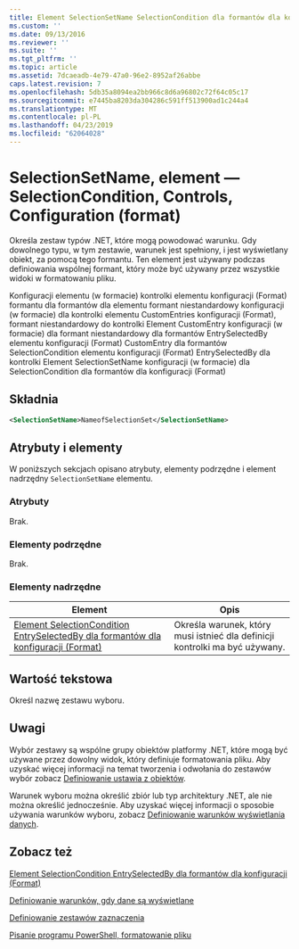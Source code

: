 ```yaml
---
title: Element SelectionSetName SelectionCondition dla formantów dla konfiguracji (Format) | Dokumentacja firmy Microsoft
ms.custom: ''
ms.date: 09/13/2016
ms.reviewer: ''
ms.suite: ''
ms.tgt_pltfrm: ''
ms.topic: article
ms.assetid: 7dcaeadb-4e79-47a0-96e2-8952af26abbe
caps.latest.revision: 7
ms.openlocfilehash: 5db35a8094ea2bb966c8d6a96802c72f64c05c17
ms.sourcegitcommit: e7445ba8203da304286c591ff513900ad1c244a4
ms.translationtype: MT
ms.contentlocale: pl-PL
ms.lasthandoff: 04/23/2019
ms.locfileid: "62064028"
---
```

# <a name="selectionsetname-element-for-selectioncondition-for-controls-for-configuration-format"></a>SelectionSetName, element — SelectionCondition, Controls, Configuration (format)

Określa zestaw typów .NET, które mogą powodować warunku. Gdy dowolnego typu, w tym zestawie, warunek jest spełniony, i jest wyświetlany obiekt, za pomocą tego formantu. Ten element jest używany podczas definiowania wspólnej formant, który może być używany przez wszystkie widoki w formatowaniu pliku.

Konfiguracji elementu (w formacie) kontrolki elementu konfiguracji (Format) formantu dla formantów dla elementu formant niestandardowy konfiguracji (w formacie) dla kontrolki elementu CustomEntries konfiguracji (Format), formant niestandardowy do kontrolki Element CustomEntry konfiguracji (w formacie) dla formant niestandardowy dla formantów EntrySelectedBy elementu konfiguracji (Format) CustomEntry dla formantów SelectionCondition elementu konfiguracji (Format) EntrySelectedBy dla kontrolki Element SelectionSetName konfiguracji (w formacie) dla SelectionCondition dla formantów dla konfiguracji (Format)

## <a name="syntax"></a>Składnia

```xml
<SelectionSetName>NameofSelectionSet</SelectionSetName>
```

## <a name="attributes-and-elements"></a>Atrybuty i elementy

W poniższych sekcjach opisano atrybuty, elementy podrzędne i element nadrzędny `SelectionSetName` elementu.

### <a name="attributes"></a>Atrybuty

Brak.

### <a name="child-elements"></a>Elementy podrzędne

Brak.

### <a name="parent-elements"></a>Elementy nadrzędne

|Element|Opis|
|-------------|-----------------|
|[Element SelectionCondition EntrySelectedBy dla formantów dla konfiguracji (Format)](./selectioncondition-element-for-entryselectedby-for-controls-for-configuration-format.md)|Określa warunek, który musi istnieć dla definicji kontrolki ma być używany.|

## <a name="text-value"></a>Wartość tekstowa

Określ nazwę zestawu wyboru.

## <a name="remarks"></a>Uwagi

Wybór zestawy są wspólne grupy obiektów platformy .NET, które mogą być używane przez dowolny widok, który definiuje formatowania pliku. Aby uzyskać więcej informacji na temat tworzenia i odwołania do zestawów wybór zobacz [Definiowanie ustawia z obiektów](./defining-selection-sets.md).

Warunek wyboru można określić zbiór lub typ architektury .NET, ale nie można określić jednocześnie. Aby uzyskać więcej informacji o sposobie używania warunków wyboru, zobacz [Definiowanie warunków wyświetlania danych](./defining-conditions-for-displaying-data.md).

## <a name="see-also"></a>Zobacz też

[Element SelectionCondition EntrySelectedBy dla formantów dla konfiguracji (Format)](./selectioncondition-element-for-entryselectedby-for-controls-for-configuration-format.md)

[Definiowanie warunków, gdy dane są wyświetlane](./defining-conditions-for-displaying-data.md)

[Definiowanie zestawów zaznaczenia](./defining-selection-sets.md)

[Pisanie programu PowerShell, formatowanie pliku](./writing-a-powershell-formatting-file.md)
